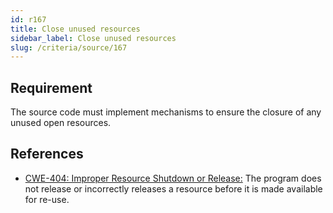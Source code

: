 ```yaml
---
id: r167
title: Close unused resources
sidebar_label: Close unused resources
slug: /criteria/source/167
---
```


## Requirement

The source code must implement mechanisms
to ensure the closure of any unused open resources.

## References

- [CWE-404: Improper Resource Shutdown or Release:](https://cwe.mitre.org/data/definitions/404.html)
The program does not release or incorrectly releases a resource before it is
made available for re-use.
